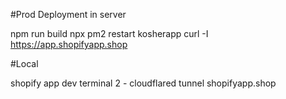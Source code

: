 #Prod Deployment in server

 npm run build
 npx pm2 restart kosherapp
 curl -I https://app.shopifyapp.shop

#Local

shopify app dev
terminal 2 - cloudflared tunnel shopifyapp.shop
